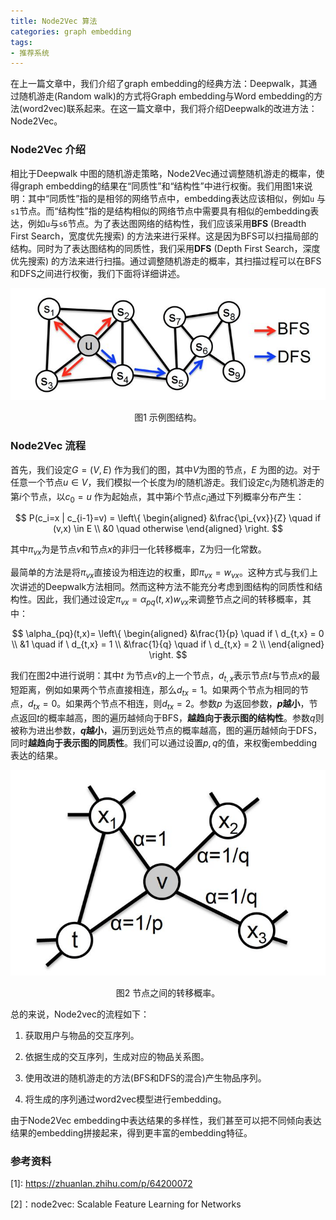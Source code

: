 ```yaml
---
title: Node2Vec 算法
categories: graph embedding
tags:
- 推荐系统
---
```


在上一篇文章中，我们介绍了graph embedding的经典方法：Deepwalk，其通过随机游走(Random walk)的方式将Graph embedding与Word embedding的方法(word2vec)联系起来。在这一篇文章中，我们将介绍Deepwalk的改进方法：
Node2Vec。

### Node2Vec 介绍
相比于Deepwalk 中图的随机游走策略，Node2Vec通过调整随机游走的概率，使得graph embedding的结果在“同质性”和“结构性”中进行权衡。我们用图1来说明：其中“同质性”指的是相邻的网络节点中，embedding表达应该相似，例如`u`  与 `s1`节点。而“结构性”指的是结构相似的网络节点中需要具有相似的embedding表达，例如`u`与`s6`节点。为了表达图网络的结构性，我们应该采用**BFS** (Breadth First Search，宽度优先搜索) 的方法来进行采样。这是因为BFS可以扫描局部的结构。同时为了表达图结构的同质性，我们采用**DFS** (Depth First Search，深度优先搜索) 的方法来进行扫描。通过调整随机游走的概率，其扫描过程可以在BFS和DFS之间进行权衡，我们下面将详细讲述。

![](/images/node2vec.jpg)

<center>图1 示例图结构。</center>

### Node2Vec 流程

首先，我们设定$G = (V, E)$ 作为我们的图，其中$V$为图的节点，$E$ 为图的边。对于任意一个节点$u \in V$，我们模拟一个长度为$l$的随机游走。我们设定$c_i$为随机游走的第$i$个节点，以$c_0=u$ 作为起始点，其中第$i$个节点$c_i$通过下列概率分布产生：


$$
P(c_i=x | c_{i-1}=v) = \left\{
\begin{aligned}
&\frac{\pi_{vx}}{Z} \quad if (v,x) \in E \\
 &0 \quad otherwise
\end{aligned}
\right.
$$


其中$\pi_{vx}$为是节点$v$和节点$x$的非归一化转移概率，Z为归一化常数。

最简单的方法是将$\pi_{vx}$直接设为相连边的权重，即$\pi_{vx}=w_{vx}$。这种方式与我们上次讲述的Deepwalk方法相同。然而这种方法不能充分考虑到图结构的同质性和结构性。因此，我们通过设定$\pi_{vx}=\alpha_{pq}(t,x)w_{vx}$来调整节点之间的转移概率，其中：


$$
\alpha_{pq}(t,x)= \left\{
\begin{aligned}
&\frac{1}{p} \quad if \ d_{t,x} = 0 \\
&1 \quad if \ d_{t,x} = 1 \\
&\frac{1}{q} \quad if \ d_{t,x} = 2 \\
\end{aligned}
\right.
$$


我们在图2中进行说明：其中$t$ 为节点$v$的上一个节点，$d_{t,x}$表示节点$t$与节点$x$的最短距离，例如如果两个节点直接相连，那么$d_{tx}=1$。如果两个节点为相同的节点，$d_{tx}=0$。如果两个节点不相连，则$d_{tx}=2$。参数$p$ 为返回参数，**$p$越小**，节点返回$t$的概率越高，图的遍历越倾向于BFS，**越趋向于表示图的结构性**。参数$q$则被称为进出参数，**$q$越小**，遍历到远处节点的概率越高，图的遍历越倾向于DFS，同时**越趋向于表示图的同质性**。我们可以通过设置$p,q$的值，来权衡embedding表达的结果。

![](/images/node2vec_walk.jpg)

<center>图2 节点之间的转移概率。</center>

总的来说，Node2vec的流程如下：

1. 获取用户与物品的交互序列。

2. 依据生成的交互序列，生成对应的物品关系图。

3. 使用改进的随机游走的方法(BFS和DFS的混合)产生物品序列。

4. 将生成的序列通过word2vec模型进行embedding。

由于Node2Vec embedding中表达结果的多样性，我们甚至可以把不同倾向表达结果的embedding拼接起来，得到更丰富的embedding特征。

### 参考资料

\[1\]: https://zhuanlan.zhihu.com/p/64200072

[2]：node2vec: Scalable Feature Learning for Networks


